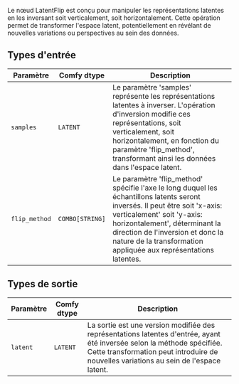 
Le nœud LatentFlip est conçu pour manipuler les représentations latentes en les inversant soit verticalement, soit horizontalement. Cette opération permet de transformer l'espace latent, potentiellement en révélant de nouvelles variations ou perspectives au sein des données.
## Types d'entrée

| Paramètre     | Comfy dtype  | Description |
|---------------|--------------|-------------|
| `samples`     | `LATENT`     | Le paramètre 'samples' représente les représentations latentes à inverser. L'opération d'inversion modifie ces représentations, soit verticalement, soit horizontalement, en fonction du paramètre 'flip_method', transformant ainsi les données dans l'espace latent. |
| `flip_method` | `COMBO[STRING]` | Le paramètre 'flip_method' spécifie l'axe le long duquel les échantillons latents seront inversés. Il peut être soit 'x-axis: verticalement' soit 'y-axis: horizontalement', déterminant la direction de l'inversion et donc la nature de la transformation appliquée aux représentations latentes. |

## Types de sortie

| Paramètre | Comfy dtype | Description |
|-----------|-------------|-------------|
| `latent`  | `LATENT`    | La sortie est une version modifiée des représentations latentes d'entrée, ayant été inversée selon la méthode spécifiée. Cette transformation peut introduire de nouvelles variations au sein de l'espace latent. |
